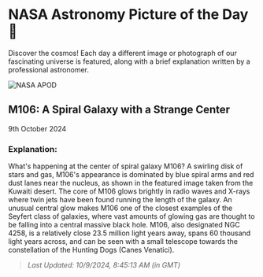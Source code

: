
  # NASA Astronomy Picture of the Day 🌌

  Discover the cosmos! Each day a different image or photograph of our fascinating universe is featured, along with a brief explanation written by a professional astronomer.

![NASA APOD](https://apod.nasa.gov/apod/image/2410/M106_Obaidly_3500.jpg)

## M106: A Spiral Galaxy with a Strange Center

9th October 2024

### Explanation: 

What's happening at the center of spiral galaxy M106? A swirling disk of stars and gas, M106's appearance is dominated by blue spiral arms and red  dust lanes near the nucleus, as shown in the featured image taken from the Kuwaiti desert.  The core of M106 glows brightly in radio waves and X-rays where twin jets have been found running the length of the galaxy.  An unusual central glow makes M106 one of the closest examples of the Seyfert class of galaxies, where vast amounts of glowing gas are thought to be falling into a central massive black hole.  M106, also designated NGC 4258, is a relatively close 23.5 million light years away, spans 60 thousand light years across, and can be seen with a small telescope towards the constellation of the Hunting Dogs (Canes Venatici).

> _Last Updated: 10/9/2024, 8:45:13 AM (in GMT)_
